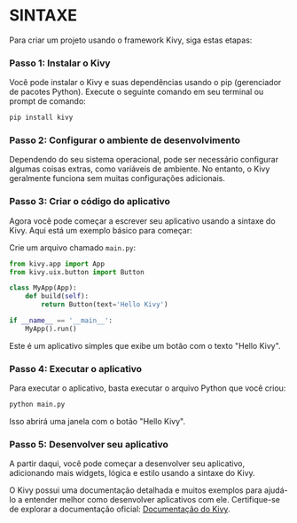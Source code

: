 # SINTAXE
Para criar um projeto usando o framework Kivy, siga estas etapas:

### Passo 1: Instalar o Kivy
Você pode instalar o Kivy e suas dependências usando o pip (gerenciador de pacotes Python). Execute o seguinte comando em seu terminal ou prompt de comando:

```bash
pip install kivy
```

### Passo 2: Configurar o ambiente de desenvolvimento
Dependendo do seu sistema operacional, pode ser necessário configurar algumas coisas extras, como variáveis de ambiente. No entanto, o Kivy geralmente funciona sem muitas configurações adicionais.

### Passo 3: Criar o código do aplicativo
Agora você pode começar a escrever seu aplicativo usando a sintaxe do Kivy. Aqui está um exemplo básico para começar:

Crie um arquivo chamado `main.py`:

```python
from kivy.app import App
from kivy.uix.button import Button

class MyApp(App):
    def build(self):
        return Button(text='Hello Kivy')

if __name__ == '__main__':
    MyApp().run()
```

Este é um aplicativo simples que exibe um botão com o texto "Hello Kivy".

### Passo 4: Executar o aplicativo
Para executar o aplicativo, basta executar o arquivo Python que você criou:

```bash
python main.py
```

Isso abrirá uma janela com o botão "Hello Kivy".

### Passo 5: Desenvolver seu aplicativo
A partir daqui, você pode começar a desenvolver seu aplicativo, adicionando mais widgets, lógica e estilo usando a sintaxe do Kivy.

O Kivy possui uma documentação detalhada e muitos exemplos para ajudá-lo a entender melhor como desenvolver aplicativos com ele. Certifique-se de explorar a documentação oficial: [Documentação do Kivy](https://kivy.org/doc/stable/).

